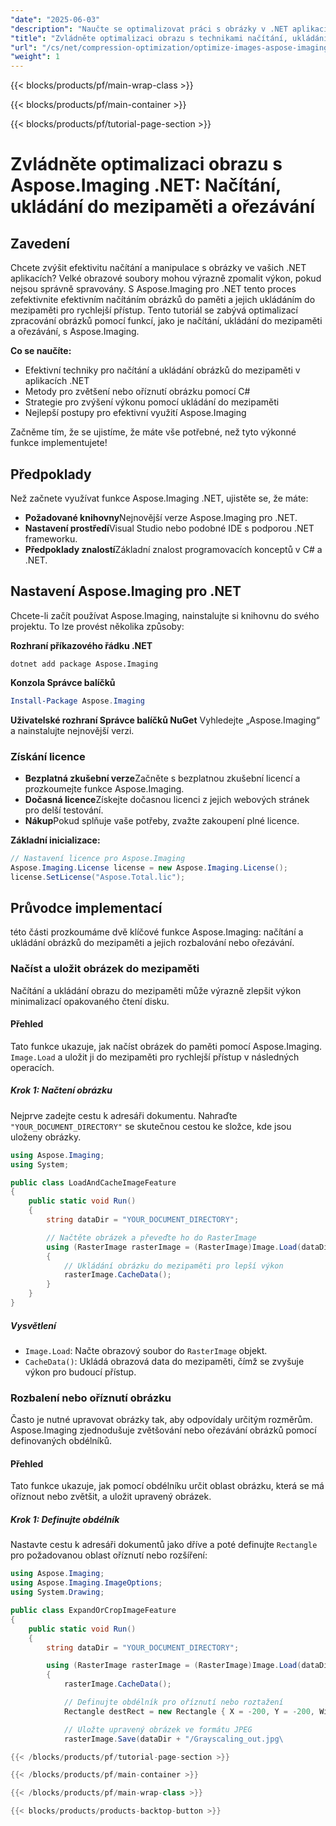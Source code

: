 ```yaml
---
"date": "2025-06-03"
"description": "Naučte se optimalizovat práci s obrázky v .NET aplikacích pomocí Aspose.Imaging. Objevte efektivní techniky načítání, ukládání do mezipaměti a ořezávání pro lepší výkon."
"title": "Zvládněte optimalizaci obrazu s technikami načítání, ukládání do mezipaměti a ořezávání v Aspose.Imaging .NET"
"url": "/cs/net/compression-optimization/optimize-images-aspose-imaging-net/"
"weight": 1
---
```


{{< blocks/products/pf/main-wrap-class >}}

{{< blocks/products/pf/main-container >}}

{{< blocks/products/pf/tutorial-page-section >}}
# Zvládněte optimalizaci obrazu s Aspose.Imaging .NET: Načítání, ukládání do mezipaměti a ořezávání

## Zavedení

Chcete zvýšit efektivitu načítání a manipulace s obrázky ve vašich .NET aplikacích? Velké obrazové soubory mohou výrazně zpomalit výkon, pokud nejsou správně spravovány. S Aspose.Imaging pro .NET tento proces zefektivnite efektivním načítáním obrázků do paměti a jejich ukládáním do mezipaměti pro rychlejší přístup. Tento tutoriál se zabývá optimalizací zpracování obrázků pomocí funkcí, jako je načítání, ukládání do mezipaměti a ořezávání, s Aspose.Imaging.

**Co se naučíte:**
- Efektivní techniky pro načítání a ukládání obrázků do mezipaměti v aplikacích .NET
- Metody pro zvětšení nebo oříznutí obrázku pomocí C#
- Strategie pro zvýšení výkonu pomocí ukládání do mezipaměti
- Nejlepší postupy pro efektivní využití Aspose.Imaging

Začněme tím, že se ujistíme, že máte vše potřebné, než tyto výkonné funkce implementujete!

## Předpoklady

Než začnete využívat funkce Aspose.Imaging .NET, ujistěte se, že máte:
- **Požadované knihovny**Nejnovější verze Aspose.Imaging pro .NET.
- **Nastavení prostředí**Visual Studio nebo podobné IDE s podporou .NET frameworku.
- **Předpoklady znalostí**Základní znalost programovacích konceptů v C# a .NET.

## Nastavení Aspose.Imaging pro .NET

Chcete-li začít používat Aspose.Imaging, nainstalujte si knihovnu do svého projektu. To lze provést několika způsoby:

**Rozhraní příkazového řádku .NET**
```shell
dotnet add package Aspose.Imaging
```

**Konzola Správce balíčků**
```powershell
Install-Package Aspose.Imaging
```

**Uživatelské rozhraní Správce balíčků NuGet**
Vyhledejte „Aspose.Imaging“ a nainstalujte nejnovější verzi.

### Získání licence
- **Bezplatná zkušební verze**Začněte s bezplatnou zkušební licencí a prozkoumejte funkce Aspose.Imaging.
- **Dočasná licence**Získejte dočasnou licenci z jejich webových stránek pro delší testování.
- **Nákup**Pokud splňuje vaše potřeby, zvažte zakoupení plné licence.

**Základní inicializace:**
```csharp
// Nastavení licence pro Aspose.Imaging
Aspose.Imaging.License license = new Aspose.Imaging.License();
license.SetLicense("Aspose.Total.lic");
```

## Průvodce implementací

této části prozkoumáme dvě klíčové funkce Aspose.Imaging: načítání a ukládání obrázků do mezipaměti a jejich rozbalování nebo ořezávání.

### Načíst a uložit obrázek do mezipaměti

Načítání a ukládání obrazu do mezipaměti může výrazně zlepšit výkon minimalizací opakovaného čtení disku.

#### Přehled
Tato funkce ukazuje, jak načíst obrázek do paměti pomocí Aspose.Imaging. `Image.Load` a uložit ji do mezipaměti pro rychlejší přístup v následných operacích.

##### Krok 1: Načtení obrázku
Nejprve zadejte cestu k adresáři dokumentu. Nahraďte `"YOUR_DOCUMENT_DIRECTORY"` se skutečnou cestou ke složce, kde jsou uloženy obrázky.
```csharp
using Aspose.Imaging;
using System;

public class LoadAndCacheImageFeature
{
    public static void Run()
    {
        string dataDir = "YOUR_DOCUMENT_DIRECTORY";

        // Načtěte obrázek a převeďte ho do RasterImage
        using (RasterImage rasterImage = (RasterImage)Image.Load(dataDir + "/aspose-logo.jpg"))
        {
            // Ukládání obrázku do mezipaměti pro lepší výkon
            rasterImage.CacheData();
        }
    }
}
```
##### Vysvětlení
- `Image.Load`: Načte obrazový soubor do `RasterImage` objekt.
- `CacheData()`: Ukládá obrazová data do mezipaměti, čímž se zvyšuje výkon pro budoucí přístup.

### Rozbalení nebo oříznutí obrázku
Často je nutné upravovat obrázky tak, aby odpovídaly určitým rozměrům. Aspose.Imaging zjednodušuje zvětšování nebo ořezávání obrázků pomocí definovaných obdélníků.

#### Přehled
Tato funkce ukazuje, jak pomocí obdélníku určit oblast obrázku, která se má oříznout nebo zvětšit, a uložit upravený obrázek.

##### Krok 1: Definujte obdélník
Nastavte cestu k adresáři dokumentů jako dříve a poté definujte `Rectangle` pro požadovanou oblast oříznutí nebo rozšíření:
```csharp
using Aspose.Imaging;
using Aspose.Imaging.ImageOptions;
using System.Drawing;

public class ExpandOrCropImageFeature
{
    public static void Run()
    {
        string dataDir = "YOUR_DOCUMENT_DIRECTORY";

        using (RasterImage rasterImage = (RasterImage)Image.Load(dataDir + "/aspose-logo.jpg"))
        {
            rasterImage.CacheData();

            // Definujte obdélník pro oříznutí nebo roztažení
            Rectangle destRect = new Rectangle { X = -200, Y = -200, Width = 300, Height = 300 };

            // Uložte upravený obrázek ve formátu JPEG
            rasterImage.Save(dataDir + "/Grayscaling_out.jpg\

{{< /blocks/products/pf/tutorial-page-section >}}

{{< /blocks/products/pf/main-container >}}

{{< /blocks/products/pf/main-wrap-class >}}

{{< blocks/products/products-backtop-button >}}